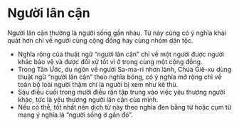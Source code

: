 # Người lân cận

Người lân cận thường là người sống gần nhau. Từ này cũng có ý nghĩa khái quát hơn chỉ về người cùng cộng đồng hay cùng nhóm dân tộc.
- Nghĩa rộng của thuật ngữ “người lân cận” chỉ về một người được người khác bảo vệ và được đối xử tốt vì ở trong cùng một cộng đồng.
- Trong Tân Ước, dụ ngôn về người Sa-ma-ri nhơn lành, Chúa Giê-xu dùng thuật ngữ “người lân cận” theo nghĩa bóng, có ý nghĩa mở rộng chỉ về toàn bộ loài người thậm chí là người bị xem như kẻ thù.
- Sáu điều cuối trong mười điều răn tập trung vào việc yêu thương người khác, tức là yêu thương người lân cận của mình.
- Nếu có thể, tốt nhất nên dịch từ này theo nghĩa đen bằng từ hoặc cụm từ mang ý nghĩa là “người sống ở gần đó”.

